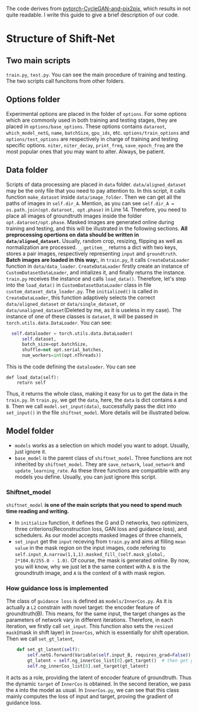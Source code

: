 The code derives from [pytorch-CycleGAN-and-pix2pix](https://github.com/junyanz/pytorch-CycleGAN-and-pix2pix), which results in not quite readable. I write this guide to give a brief description of our code.

# Structure of Shift-Net
## Two main scripts
`train.py`, `test.py`. You can see the main procedure of training and testing. The two scripts call funcitons from other folders.

## Options folder
Experimental options are placed in the folder of `options`. For some options which are commonly used in both training and testing stages, they are placed in `options/base_options`. These options contains `dataroot`, `which_model_netG`, `name`, `batchSize`, `gpu_ids`, etc. `options/train_options` and `options/test_options` are respectively in charge of training and testing specific options. `niter`, `niter_decay`, `print_freq`, `save_epoch_freq` are the most popular ones that you may want to alter. Always, be patient.

## Data folder
Scripts of data processing are placed in `data` folder. `data/aligned_dataset` may be the only file that you need to pay attention to. In this script, it calls function `make_dataset` inside `data/image_folder`. Then we can get all the paths
of images in `self.dir_A`. Mention, as you can see `self.dir_A = os.path.join(opt.dataroot, opt.phase)` in Line 14. Therefore, you need to place all images of groundtruth images inside the folder `opt.dataroot/opt.phase`. Masked images are generated online during training and testing, and this will be illustrated in the following sections. **All preprocessing opertions on data should be  written in `data/aligned_dataset`.** Usually, random crop, resizing, flipping as well as normalization are processed. `__getitem__` returns a dict with two keys, stores a pair images, respectively representing `input` and `groundtruth`. **Batch images are loaded in this way:**, in `train.py`, it calls `CreateDataLoader` function in `data/data_loader`. `CreateDataLoader` firstly create an instance of `CustomDatasetDataLoader`, and intializes it, and finally returns the instance. `train.py` receives the instance and calls `load_data()`. Therefore, let's step into the `load_data()` in `CustomDatasetDataLoader` class in file `custom_dataset_data_loader.py`. 
The `initialized()` is called in `CreateDataLoader`, this function adaptively selects the correct `data/aligned_dataset` or `data/single_dataset`, or `data/unaligned_dataset`(Deleted by me, as it is useless in my case). The instance of one of these classes is `dataset`, it will be passed in `torch.utils.data.DataLoader`. You can see:
```python
  self.dataloader = torch.utils.data.DataLoader(
      self.dataset,
      batch_size=opt.batchSize,
      shuffle=not opt.serial_batches,
      num_workers=int(opt.nThreads))
```
This is the code defining the `dataloader`.
You can see
```
def load_data(self):
    return self
```
Thus, it returns the whole class, making it easy for us to get the data in the `train.py`. In `train.py`, we get the `data`,
here, the `data` is dict contains `A` and `B`. Then we call `model.set_input(data)`, successfully pass the dict into `set_input()` in the file `shiftnet_model`.  More details will be illustrated below.

## Model folder
- `models` works as a selection on which model you want to adopt. Usually, just ignore it.
- `base_model` is the parent class of `shiftnet_model`. Three functions are not inherited by `shiftnet_model`. They are `save_network`, `load_network` and `update_learning_rate`. As these three functions are compatible with any models you define. Usually, you can just ignore this script.

### Shiftnet_model
`shiftnet_model` **is one of the main scripts that you need to spend much time reading and writing.** 
- In `initialize` function, it defines the G and D networks, two optimizers, three criterions(Reconstruction loss, GAN loss and guidance loss), and schedulers. As our model accepts masked images of three channels, 
- `set_input` get the `input` receving from `train.py` and aims at filling `mean value` in the mask region on the input images, code refering to `self.input_A.narrow(1,1,1).masked_fill_(self.mask_global, 2*104.0/255.0 - 1.0)`. Of course, the mask is generated online. By now, you will know, why we just let `B` the same context with `A`. `B` is the groundtruth image, and `A` is the context of `B` with mask region.

### How guidance loss is implemented
The class of `guidance loss` is defined as `models/InnerCos.py`. As it is actually a `L2` constrain with novel target:
the encoder feature of groundtruth(B). This means, for the same input, the target changes as the parameters of network vary
in different iterations. Therefore, in each iteration, we firstly call `set_input`. This function also sets the `resized mask`(mask in shift layer) in `InnerCos`, which is essentially for shift operation. Then we call `set_gt_latent`, 
```python
    def set_gt_latent(self):
        self.netG.forward(Variable(self.input_B, requires_grad=False)) # input ground truth
        gt_latent = self.ng_innerCos_list[0].get_target()  # then get gt_latent(should be variable require_grad=False)
        self.ng_innerCos_list[0].set_target(gt_latent)
```
it acts as a role, providing the latent of encoder feature of groundtruth. Thus the dynamic `target` of `InnerCos` is obtained.
In the second iteration, we pass the `A` into the model as usual.
In `InnerCos.py`, we can see that this class mainly computes the loss of input and target, proving the gradient of guidance
loss.


